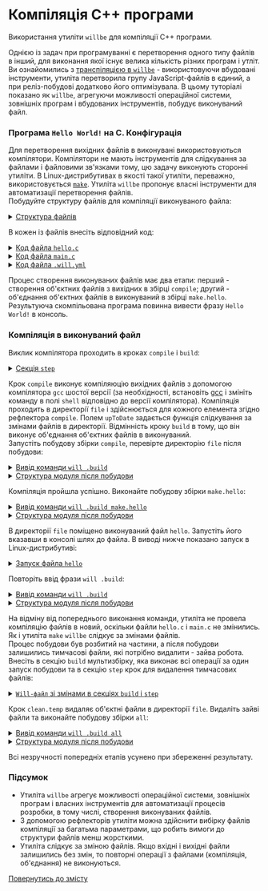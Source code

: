 # Компіляція С++ програми

Використання утиліти <code>willbe</code> для компіляції С++ програми.

Однією із задач при програмуванні є перетворення одного типу файлів в інший, для виконання якої існує велика кількість різних програм і утліт. Ви ознайомились з [транспіляцією в `willbe`](StepTranspile.md) - використовуючи вбудовані інструменти, утиліта перетворила групу JavaScript-файлів в єдиний, а при реліз-побудові додатково його оптимізувала. В цьому туторіалі показано як `willbe`, агрегуючи можливості операційної системи, зовнішніх програм і вбудованих інструментів, побудує виконуваний файл.

### Програма `Hello World!` на C. Конфігурація  
Для перетворення вихідних файлів в виконувані використовуються компілятори. Компілятори не мають інструментів для слідкування за файлами і файловими зв'язками тому, цю задачу виконують сторонні утиліти. В Linux-дистрибутивах в якості такої утиліти, переважно, використовується [`make`](https://en.wikipedia.org/wiki/Make_%28software%29). Утиліта `willbe` пропонує власні інструменти для автоматизації перетворення файлів.  
Побудуйте структуру файлів для компіляції виконуваного файла:  

<details>
  <summary><u>Структура файлів</u></summary>

```
compileCpp
        ├── file
        │     ├── hello.c
        │     └── main.c
        └── .will.yml

```

</details>

В кожен із файлів внесіть відповідний код:  

<details>
  <summary><u>Код файлa <code>hello.c</code></u></summary>

```c
#include <stdio.h>
void hello()
{
	printf("Hello World!\n");
}

```

</details>
<details>
  <summary><u>Код файлa <code>main.c</code></u></summary>

```c
int main()
{
	hello();
	return 0;
}

```

</details>
<details>
  <summary><u>Код файлa <code>.will.yml</code></u></summary>

```yaml
about :
  name : 'compileCpp'
  description : 'To use willbe as make'
  version : 0.0.1

path :

  in : '.'
  file : 'file'

reflector :

  compile :
    filePath :
      '*.c' : 1
      path::file : 1
    src :
      prefixPath : 'file'

  build :
    filePath :
      '*.o' : 1
      '*.c' : 0
      path::file : 1

step :

  compile :
    shell : gcc-6 -c {this::src}
    currentPath : path::file
    forEachDst : compile
    upToDate : preserve

  build :
    shell : gcc-6 -o hello {this::src}
    currentPath : path::file
    forEachDst : build
    upToDate : preserve    

build :

  compile :
    criterion :
      default : 1
    steps :
      - step::compile

  make.hello :
    steps :
      - step::build

```

</details>

Процес створення виконуваних файлів має два етапи: перший - створення об'єктних файлів з вихідних в збірці `compile`; другий - об'єднання об'єктних файлів в виконуваний в збірці `make.hello`.     
Результуюча скомпільована програма повинна вивести фразу `Hello World!` в консоль.

### Компіляція в виконуваний файл  
Виклик компілятора проходить в кроках `compile` i `build`:  

<details>
  <summary><u>Секція <code>step</code></u></summary>

```yaml
step :

  compile :
    shell : gcc-6 -c {this::src}
    currentPath : path::file
    forEachDst : compile
    upToDate : preserve

  build :
    shell : gcc-6 -o hello {this::src}
    currentPath : path::file
    forEachDst : build
    upToDate : preserve

```

</details>

Крок `compile` виконує компіляюцію вихідних файлів з допомогою компілятора `gcc` шостої версії (за необхідності, встановіть [gcc](http://gcc.gnu.org/) і змініть команду в полі `shell` відповідно до версії компілятора). Компіляція проходить в директорії `file` і здійснюється для кожного елемента згідно рефлектора `compile`. Полем `upToDate` задається функція слідкування за змінами файлів в директорії. Відмінність кроку `build` в тому, що він виконує об'єднання об'єктних файлів в виконуваний.   
Запустіть побудову збірки `compile`, перевірте директорію `file` після побудови:  

<details>
  <summary><u>Вивід команди <code>will .build</code></u></summary>

```
[user@user ~]$ will .build
...
  Building module::compileCpp / build::compile
 > gcc-6 -c /path_to_file/file/hello.c /path_to_file/file/main.c
...
  Built module::compileCpp / build::compile in 0.974s

```

</details>
<details>
  <summary><u>Структура модуля після побудови</u></summary>

```
compileCpp
        ├── file
        │     ├── hello.c
        │     ├── hello.o
        │     ├── main.c
        │     └── main.o        
        └── .will.yml

```

</details>

Компіляція пройшла успішно. Виконайте побудову збірки `make.hello`:  

<details>
  <summary><u>Вивід команди <code>will .build make.hello</code></u></summary>

```
[user@user ~]$ will .build make.hello
...
  Building module::compileCpp / build::build.hello
 > gcc-6 -o hello /path_to_file/hello.o /path_to_file/temp/main.o
  Built module::compileCpp / build::make.hello in 0.357s

```

</details>
<details>
  <summary><u>Структура модуля після побудови</u></summary>

```
compileCpp
        ├── file
        │     ├── hello
        │     ├── hello.c
        │     ├── hello.o
        │     ├── main.c
        │     └── main.o
        └── .will.yml

```

</details>

В директорії `file` поміщено виконуваний файл `hello`. Запустіть його вказавши в консолі шлях до файла. В виводі нижче показано запуск в Linux-дистрибутиві:  

<details>
  <summary><u>Запуск файла <code>hello</code></u></summary>

```
[user@user ~]$ ./out/hello
Hello World!

```

</details>


Повторіть ввід фрази `will .build`:

<details>
  <summary><u>Вивід команди <code>will .build</code></u></summary>

```
[user@user ~]$ will .build
...
  Building module::compileCpp / build::compile
  Built module::compileCpp / build::compile in 0.495s

```  
</details>
<details>
  <summary><u>Структура модуля після побудови</u></summary>

```
compileCpp
        ├── file
        │     ├── hello
        │     ├── hello.c
        │     ├── hello.o
        │     ├── main.c
        │     └── main.o
        └── .will.yml

```

</details>

На відміну від попереднього виконання команди, утиліта не провела компіляцію файлів в новий, оскільки файли `hello.с` i `main.с` не змінились. Як і утиліта `make` `willbe` слідкує за змінами файлів.  
Процес побудови був розбитий на частини, а після побудови залишились тимчасові файли, які потрібно видалити - зайва робота. Внесіть в секцію `build` мультизбірку, яка виконає всі операції за один запуск побудови та в секцію `step` крок для видалення тимчасових файлів:  

<details>
  <summary><u><code>Will-файл</code> зі змінами в секціях <code>build</code> i <code>step</code></u></summary>

```yaml
about :
  name : 'compileCpp'
  description : 'To use willbe as make'
  version : 0.0.1

path :

  in : '.'
  file : 'file'

reflector :

  compile :
    filePath :
      '*.c' : 1
      path::file : 1
    src :
      prefixPath : 'file'

  build :
    filePath :
      '*.o' : 1
      '*.c' : 0
      path::file : 1  

step :

  compile :
    shell : gcc-6 -c {this::src}
    currentPath : path::file
    forEachDst : compile
    upToDate : preserve

  build :
    shell : gcc-6 -o hello {this::src}
    currentPath : path::file
    forEachDst : build
    upToDate : preserve

  clean.temp :
    inherit: predefined.shell
    shell : rm -Rf *.o
    currentPath : path::file    

build :

  compile :
    criterion :
      default : 1
    steps :
      - step::compile

  make.hello :
    steps :
      - step::build

  all :
    steps :
      - build::compile
      - build::make.hello
      - clean.temp

```

</details>

Крок `clean.temp` видаляє об'єктні файли в директорії `file`.
Видаліть зайві файли та виконайте побудову збірки `all`:  

<details>
  <summary><u>Вивід команди <code>will .build all</code></u></summary>

```
[user@user ~]$ will .build all
...
  Building module::compileCpp / build::all
 > gcc-6 -c /path_to_file/temp/hello.c /path_to_file/temp/main.c
 ...
 > gcc-6 -o hello /path_to_file/temp/hello.o /path_to_file/temp/main.o
 > rm -Rf *.o
  Built module::compileCpp / build::all in 3.772s


```  

</details>
<details>
  <summary><u>Структура модуля після побудови</u></summary>

```
compileCpp
        ├── file
        │     ├── hello
        │     ├── hello.c
        │     └── main.c
        └── .will.yml

```

</details>

Всі незручності попередніх етапів усунено при збереженні результату.  

### Підсумок
- Утиліта `willbe` агрегує можливості операційної системи, зовнішніх програм і власних інструментів для автоматизації процесів розробки, в тому числі, створення виконуваних файлів.  
- З допомогою рефлекторів утиліти можна здійснити вибірку файлів компіляції за багатьма параметрами, що робить вимоги до структури файлів менш жорсткими.
- Утиліта слідкує за зміною файлів. Якщо вхідні і вихідні файли залишились без змін, то повторні операції з файлами (компіляція, об'єднання) не виконуються.

[Повернутись до змісту](../README.md#tutorials)
